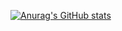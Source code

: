 [![Anurag's GitHub stats](https://github-readme-stats.vercel.app/api?username=tomyoll)](https://github.com/anuraghazra/github-readme-stats)
